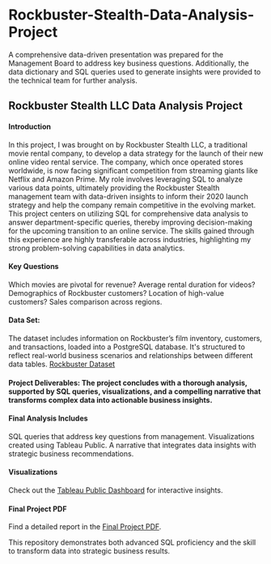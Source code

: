# Rockbuster-Stealth-Data-Analysis-Project
A comprehensive data-driven presentation was prepared for the Management Board to address key business questions. Additionally, the data dictionary and SQL queries used to generate insights were provided to the technical team for further analysis.
## Rockbuster Stealth LLC Data Analysis Project
#### Introduction
In this project, I was brought on by Rockbuster Stealth LLC, a traditional movie rental company, to develop a data strategy for the launch of their new online video rental service. The company, which once operated stores worldwide, is now facing significant competition from streaming giants like Netflix and Amazon Prime. My role involves leveraging SQL to analyze various data points, ultimately providing the Rockbuster Stealth management team with data-driven insights to inform their 2020 launch strategy and help the company remain competitive in the evolving market.
This project centers on utilizing SQL for comprehensive data analysis to answer department-specific queries, thereby improving decision-making for the upcoming transition to an online service. The skills gained through this experience are highly transferable across industries, highlighting my strong problem-solving capabilities in data analytics.
#### Key Questions
Which movies are pivotal for revenue?
Average rental duration for videos?
Demographics of Rockbuster customers?
Location of high-value customers?
Sales comparison across regions.

#### Data Set: 
The dataset includes information on Rockbuster’s film inventory, customers, and transactions, loaded into a PostgreSQL database. It's structured to reflect real-world business scenarios and relationships between different data tables.
[Rockbuster Dataset](https://github.com/Manishatomar/Dataset/blob/main/Rockbuster-Dataset.xlsx)

#### Project Deliverables: The project concludes with a thorough analysis, supported by SQL queries, visualizations, and a compelling narrative that transforms complex data into actionable business insights.

#### Final Analysis Includes
SQL queries that address key questions from management.
Visualizations created using Tableau Public.
A narrative that integrates data insights with strategic business recommendations.

#### Visualizations
Check out the [Tableau Public Dashboard](https://public.tableau.com/app/profile/manisha.tomar/vizzes) for interactive insights.

#### Final Project PDF
 Find a detailed report in the [Final Project PDF](https://github.com/Manishatomar/Dataset/blob/main/Manisha%20Achievement%203-Task%203.10.pdf).

This repository demonstrates both advanced SQL proficiency and the skill to transform data into strategic business results.
